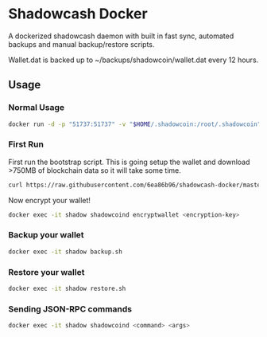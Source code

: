 # Shadowcash Docker

A dockerized shadowcash daemon with built in fast sync, automated backups and
manual backup/restore scripts.

Wallet.dat is backed up to ~/backups/shadowcoin/wallet.dat every 12 hours.

## Usage

### Normal Usage

```bash
docker run -d -p "51737:51737" -v "$HOME/.shadowcoin:/root/.shadowcoin" -v "$HOME/backup/shadowcoin:/backup" --name shadow --restart always 0e8bee02/shadowcash-docker
```

### First Run

First run the bootstrap script. This is going setup the wallet and download
&gt;750MB of blockchain data so it will take some time.

```bash
curl https://raw.githubusercontent.com/6ea86b96/shadowcash-docker/master/bootstrap-host.sh | sh
```

Now encrypt your wallet!
```bash
docker exec -it shadow shadowcoind encryptwallet <encryption-key>
```

### Backup your wallet

```bash
docker exec -it shadow backup.sh
```

### Restore your wallet

```bash
docker exec -it shadow restore.sh
```

### Sending JSON-RPC commands

```bash
docker exec -it shadow shadowcoind <command> <args>
```
